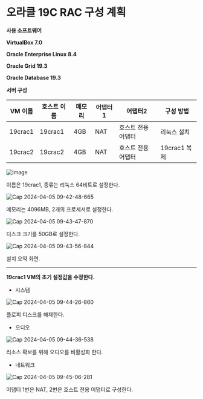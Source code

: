 # **오라클 19C RAC 구성 계획**

**사용 소프트웨어**

**VirtualBox 7.0**

**Oracle Enterprise Linux 8.4**

**Oracle Grid 19.3**

**Oracle Database 19.3**

**서버 구성**

| VM 이름 | 호스트 이름 | 메모리 | 어댑터1 | 어댑터2 | 구성 방법 |
| --- | --- | --- | --- | --- | --- |
| 19crac1 | 19crac1 | 4GB | NAT | 호스트 전용 어댑터 | 리눅스 설치 |
| 19crac2 | 19crac2 | 4GB | NAT |호스트 전용 어댑터| 19crac1 복제|

![image](https://github.com/oraclejyp/19c_rac_inst/assets/133745372/1c46e598-d94b-4e39-b841-53d33e4180fd)

이름은 19crac1, 종류는 리눅스 64비트로 설정한다.

![Cap 2024-04-05 09-42-48-665](https://github.com/oraclejyp/19c_rac_inst/assets/133745372/07fb1d52-c0e2-44c5-9cf2-137812961fe5)

메모리는 4096MB, 2개의 프로세서로 설정한다.

![Cap 2024-04-05 09-43-47-870](https://github.com/oraclejyp/19c_rac_inst/assets/133745372/1a73fd4c-28b7-4dff-9323-e3176b1e7cde)

디스크 크기를 50GB로 설정한다.

![Cap 2024-04-05 09-43-56-844](https://github.com/oraclejyp/19c_rac_inst/assets/133745372/3d6a172a-7e93-425e-872b-f2ed890fc76c)

설치 요약 화면.

---
**19crac1 VM의 초기 설정값을 수정한다.**

- 시스템

![Cap 2024-04-05 09-44-26-860](https://github.com/oraclejyp/19c_rac_inst/assets/133745372/76e40232-9e1f-481e-ba74-317109509e7f)

플로피 디스크를 해제한다.

- 오디오

![Cap 2024-04-05 09-44-36-538](https://github.com/oraclejyp/19c_rac_inst/assets/133745372/913714a7-4ac1-4216-9477-d14a71f57f69)

리소스 확보를 위해 오디오를 비활성화 한다.

- 네트워크

![Cap 2024-04-05 09-45-06-281](https://github.com/oraclejyp/19c_rac_inst/assets/133745372/c2a41522-cce0-4e4d-aea5-d747076fb564)

어댑터 1번은 NAT, 2번은 호스트 전용 어댑터로 구성한다.

